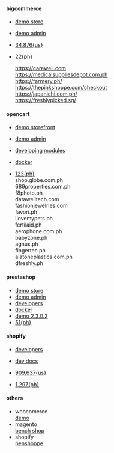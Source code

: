 #### bigcommerce  
  - [demo store](https://recorder-sandbox.mybigcommerce.com/)  
  - [demo admin](https://recorder-sandbox.mybigcommerce.com/manage)  
  - [34,876{us}](https://trends.builtwith.com/shop/BigCommerce/United-States)    
  - [22{ph}](https://trends.builtwith.com/websitelist/BigCommerce/Philippines)   

    https://carewell.com  
    https://medicalsuppliesdepot.com.ph  
    https://farmery.ph/  
    https://thepinkshoppe.com/checkout  
    https://japanichi.com.ph/  
    https://freshlypicked.sg/  

<!--
  ups 1ZR095E40400831514 may25,may27,may29,may30 mitor 
      crown.ph   
      kalmcosmetics.ph
      negosyonow.com
      tatsunoparts.com
      thepinkshoppe.com
      thingsremembered.com.ph
      toykingdom.ph

      iprints.ph  
      downtoearth.ph    
      aquasphereswim.com.ph  
      sakura.ph  
      eazyfashion.com  
      luckydollstore.com  
      danah.ph  

      **sg**
      babyorganix.com.sg    
      store.brewerkz.com   
      bonumlife.com.sg     
      beadsandnails.com    
      buybbcream.com    
      bscoffee.net    
      craftbeer.sg    
      cheeseshop.sg    
      creamhaus.sg    
      creativeideas.com.sg 
      naturaworks.com   
      kiancontract.com.sg 
      tank.com.sg     
      nordicexposure.com.sg 
      thelittlemarket.sg    
      thelearningtee.com    
      thejerseyshop.sg     
      thecostumebase.com    
      tmart.com.sg    
      trinketcove.com
-->

#### opencart  
  - [demo storefront](https://demo.opencart.com/)  
  - [demo admin](https://demo.opencart.com/admin/)  
  - [developing modules](http://docs.opencart.com/en-gb/developer/module/)    
  - [docker](https://hub.docker.com/r/vimagick/opencart/)  

  - [123{ph}](https://trends.builtwith.com/websitelist/OpenCart/Philippines)  
      shop.globe.com.ph  
      689properties.com.ph  
      f8photo.ph  
      datawelltech.com  
      fashionjewelries.com  
      favori.ph  
      ilovemypets.ph  
      fertilaid.ph  
      aerophone.com.ph  
      babyzone.ph  
      agnus.ph  
      fingertec.ph  
      alatoneplastics.com.ph  
      dfreshly.ph  

#### prestashop  
  - [demo store](https://demo.prestashop.com/#/en/front)  
  - [demo admin](https://demo.prestashop.com/#/en/back)  
  - [developers](https://www.prestashop.com/en/developers)  
  - [docker](https://github.com/yobasystems/alpine-prestashop)  
  - [demo 2.3.0.2](https://gdprdemo.willowdigital.com/opencart2/index.php)  
  - [51{ph}](https://trends.builtwith.com/websitelist/PrestaShop/Philippines)  

<!--  
      farmuraagrivet.ph  
      babyoutlet.ph  
      feral.ph  
      in2it.com.ph  
      instant.com.ph  
      allheadphones.com.ph  
      benstore.com.ph  
      jbsports.com.ph  
      onlinestore.fvp.ph  
      jetclean.com.ph  
-->      

#### shopify   
  - [developers](https://shopify.dev/concepts/shopify-introduction)  
  - [dev docs](https://devdocs.prestashop.com/1.7/basics/introduction/)  

  - [909,637{us}](https://trends.builtwith.com/shop/Shopify/United-States)  
  - [1,297{ph}](https://trends.builtwith.com/websitelist/Shopify/Philippines)  
<!--  
      amrag.com  
      mydomesticity.com  
      widgetcity.com.ph  
      complink.com.ph  
      33bigshop.ph  
      booksforless.ph  
      abcshop.ph  
      3dcrystal.ph  
      abundance.ph  
      abubot.ph  
      fabzy.ph  
      daegubeauty.ph  
      ibrowseandbuy.com.ph  
      acmejewelry.com.ph  
      icandypro.ph  
-->

#### others  
  - woocomerce  
    [demo](http://gdprdemo.willowdigital.com/woocommerce/)  
  - magento  
    [bench shop](https://shop.bench.com.ph/)  
  - shopify  
    [penshoppe](https://www.penshoppe.com/)   



